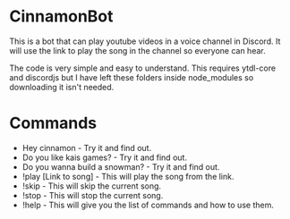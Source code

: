 # CinnamonBot

This is a bot that can play youtube videos in a voice channel in Discord. It will use the link to play the song in the channel so everyone can hear.

The code is very simple and easy to understand.
This requires ytdl-core and discordjs but I have left these folders inside node_modules so downloading it isn't needed.

# Commands
- Hey cinnamon - Try it and find out.
- Do you like kais games? - Try it and find out.
- Do you wanna build a snowman? - Try it and find out.
- !play [Link to song] - This will play the song from the link.
- !skip - This will skip the current song.
- !stop - This will stop the current song.
- !help - This will give you the list of commands and how to use them.

